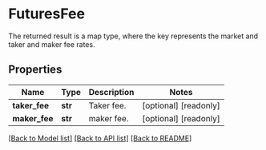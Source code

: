 # FuturesFee

The returned result is a map type, where the key represents the market and taker and maker fee rates.
## Properties
Name | Type | Description | Notes
------------ | ------------- | ------------- | -------------
**taker_fee** | **str** | Taker fee. | [optional] [readonly] 
**maker_fee** | **str** | maker fee. | [optional] [readonly] 

[[Back to Model list]](../README.md#documentation-for-models) [[Back to API list]](../README.md#documentation-for-api-endpoints) [[Back to README]](../README.md)


